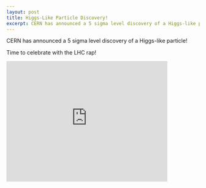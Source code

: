 ```yaml
---
layout: post
title: Higgs-Like Particle Discovery!
excerpt: CERN has announced a 5 sigma level discovery of a Higgs-like particle! Time to celebrate with the LHC rap!
---
```


CERN has announced a 5 sigma level discovery of a Higgs-like particle!

Time to celebrate with the LHC rap!

<iframe width="420" height="315" src="http://www.youtube.com/embed/j50ZssEojtM?rel=0" frameborder="0" allowfullscreen></iframe>